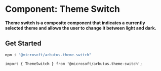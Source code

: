 # Component: Theme Switch

**Theme switch is a composite component that indicates a currently selected theme and allows the user to change it between light and dark.**

## Get Started

```sh
npm i "@microsoft/arbutus.theme-switch"
```

```tsx
import { ThemeSwitch } from '@microsoft/arbutus.theme-switch';
```
